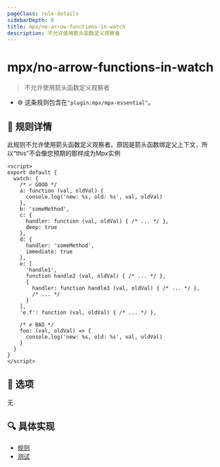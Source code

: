 ```yaml
---
pageClass: rule-details
sidebarDepth: 0
title: mpx/no-arrow-functions-in-watch
description: 不允许使用箭头函数定义观察者
---
```

# mpx/no-arrow-functions-in-watch
> 不允许使用箭头函数定义观察者

- :gear: 这条规则包含在`"plugin:mpx/mpx-essential"`。

## :book: 规则详情

此规则不允许使用箭头函数定义观察者。原因是箭头函数绑定父上下文，所以“this”不会像您预期的那样成为Mpx实例

<eslint-code-block :rules="{'mpx/no-arrow-functions-in-watch': ['error']}">

```vue
<script>
export default {
  watch: {
    /* ✓ GOOD */
    a: function (val, oldVal) {
      console.log('new: %s, old: %s', val, oldVal)
    },
    b: 'someMethod',
    c: {
      handler: function (val, oldVal) { /* ... */ },
      deep: true
    },
    d: {
      handler: 'someMethod',
      immediate: true
    },
    e: [
      'handle1',
      function handle2 (val, oldVal) { /* ... */ },
      {
        handler: function handle3 (val, oldVal) { /* ... */ },
        /* ... */
      }
    ],
    'e.f': function (val, oldVal) { /* ... */ },

    /* ✗ BAD */
    foo: (val, oldVal) => {
      console.log('new: %s, old: %s', val, oldVal)
    }
  }
}
</script>
```

</eslint-code-block>

## :wrench: 选项

无

## :mag: 具体实现

- [规则](https://github.com/mpx-ecology/eslint-plugin-mpx/blob/master/lib/rules/no-arrow-functions-in-watch.js)
- [测试](https://github.com/mpx-ecology/eslint-plugin-mpx/blob/master/tests/lib/rules/no-arrow-functions-in-watch.js)